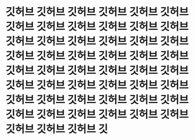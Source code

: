 # 깃허브 깃허브 깃허브 깃허브 깃허브 깃허브 깃허브 깃허브 깃허브 깃허브 깃허브 깃허브 깃허브 깃허브 깃허브 깃허브 깃허브 깃허브 깃허브 깃허브 깃허브 깃허브 깃허브 깃허브 깃허브 깃허브 깃허브 깃허브 깃허브 깃허브 깃허브 깃허브 깃허브 깃허브 깃허브 깃허브 깃허브 깃허브 깃허브 깃허브 깃허브 깃허브 깃허브 깃허브 깃허브 깃허브 깃허브 깃허브 깃허브 깃허브 깃허브 깃
